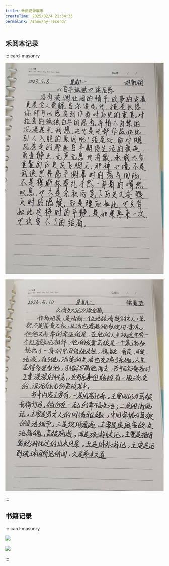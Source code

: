 ```yaml
---
title: 禾阅记录展示
createTime: 2025/02/4 21:34:33
permalink: /show/hy-record/
---
```


## 禾阅本记录
::: card-masonry

![](record\禾阅本1.jpg)

![](record\禾阅本2.jpg)

:::

## 书籍记录
::: card-masonry

![](record\书1.jpg)

![](record\书2.jpg)

:::